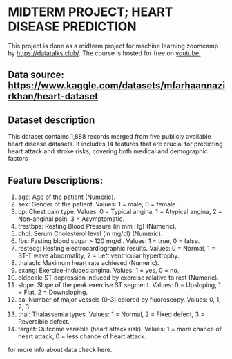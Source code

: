 # MIDTERM PROJECT; HEART DISEASE PREDICTION
This project is done as a midterm project for machine learning zoomcamp by 
https://datatalks.club/. The course is hosted for free on <a href ="https://www.youtube.com/watch?v=8wuR_Oz-to0&list=PL3MmuxUbc_hIhxl5Ji8t4O6lPAOpHaCLR&index=1">youtube.</a>

## Data source: https://www.kaggle.com/datasets/mfarhaannazirkhan/heart-dataset

## Dataset description
This dataset contains 1,888 records merged from five publicly available heart
disease datasets. It includes 14 features that are crucial for predicting heart
attack and stroke risks, covering both medical and demographic factors

## Feature Descriptions:
1. age: Age of the patient (Numeric).
2. sex: Gender of the patient. Values: 1 = male, 0 = female.
3. cp: Chest pain type. Values: 0 = Typical angina, 1 = Atypical angina, 2 = Non-anginal pain, 3 = Asymptomatic.
4. trestbps: Resting Blood Pressure (in mm Hg) (Numeric).
5. chol: Serum Cholesterol level (in mg/dl) (Numeric).
6. fbs: Fasting blood sugar > 120 mg/dl. Values: 1 = true, 0 = false.
7. restecg: Resting electrocardiographic results. Values: 0 = Normal, 1 = ST-T wave abnormality, 2 = Left ventricular hypertrophy.
8. thalach: Maximum heart rate achieved (Numeric).
9. exang: Exercise-induced angina. Values: 1 = yes, 0 = no.
10. oldpeak: ST depression induced by exercise relative to rest (Numeric).
11. slope: Slope of the peak exercise ST segment. Values: 0 = Upsloping, 1 = Flat, 2 = Downsloping.
12. ca: Number of major vessels (0-3) colored by fluoroscopy. Values: 0, 1, 2, 3.
13. thal: Thalassemia types. Values: 1 = Normal, 2 = Fixed defect, 3 = Reversible defect.
14. target: Outcome variable (heart attack risk). Values: 1 = more chance of heart attack, 0 = less chance of heart attack.

for more info about data check here.